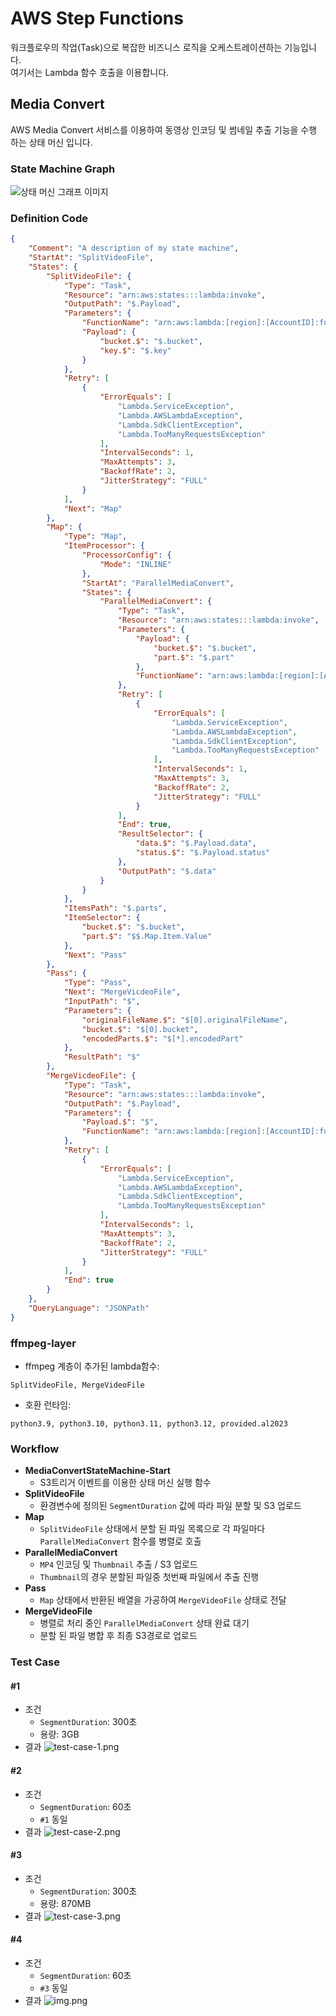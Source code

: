 # AWS Step Functions
워크플로우의 작업(Task)으로 복잡한 비즈니스 로직을 오케스트레이션하는 기능입니다.  
여기서는 Lambda 함수 호출을 이용합니다.
## Media Convert
AWS Media Convert 서비스를 이용하여 동영상 인코딩 및 썸네일 추출 기능을 수행 하는 상태 머신 입니다.
### State Machine Graph
![상태 머신 그래프 이미지](media-convert/state-machine-graph.png)
### Definition Code
```json
{
	"Comment": "A description of my state machine",
	"StartAt": "SplitVideoFile",
	"States": {
		"SplitVideoFile": {
			"Type": "Task",
			"Resource": "arn:aws:states:::lambda:invoke",
			"OutputPath": "$.Payload",
			"Parameters": {
				"FunctionName": "arn:aws:lambda:[region]:[AccountID]:function:splitVideoFile:$LATEST",
				"Payload": {
					"bucket.$": "$.bucket",
					"key.$": "$.key"
				}
			},
			"Retry": [
				{
					"ErrorEquals": [
						"Lambda.ServiceException",
						"Lambda.AWSLambdaException",
						"Lambda.SdkClientException",
						"Lambda.TooManyRequestsException"
					],
					"IntervalSeconds": 1,
					"MaxAttempts": 3,
					"BackoffRate": 2,
					"JitterStrategy": "FULL"
				}
			],
			"Next": "Map"
		},
		"Map": {
			"Type": "Map",
			"ItemProcessor": {
				"ProcessorConfig": {
					"Mode": "INLINE"
				},
				"StartAt": "ParallelMediaConvert",
				"States": {
					"ParallelMediaConvert": {
						"Type": "Task",
						"Resource": "arn:aws:states:::lambda:invoke",
						"Parameters": {
							"Payload": {
								"bucket.$": "$.bucket",
								"part.$": "$.part"
							},
							"FunctionName": "arn:aws:lambda:[region]:[AccountID]:function:ParallelMediaConvert:$LATEST"
						},
						"Retry": [
							{
								"ErrorEquals": [
									"Lambda.ServiceException",
									"Lambda.AWSLambdaException",
									"Lambda.SdkClientException",
									"Lambda.TooManyRequestsException"
								],
								"IntervalSeconds": 1,
								"MaxAttempts": 3,
								"BackoffRate": 2,
								"JitterStrategy": "FULL"
							}
						],
						"End": true,
						"ResultSelector": {
							"data.$": "$.Payload.data",
							"status.$": "$.Payload.status"
						},
						"OutputPath": "$.data"
					}
				}
			},
			"ItemsPath": "$.parts",
			"ItemSelector": {
				"bucket.$": "$.bucket",
				"part.$": "$$.Map.Item.Value"
			},
			"Next": "Pass"
		},
		"Pass": {
			"Type": "Pass",
			"Next": "MergeVicdeoFile",
			"InputPath": "$",
			"Parameters": {
				"originalFileName.$": "$[0].originalFileName",
				"bucket.$": "$[0].bucket",
				"encodedParts.$": "$[*].encodedPart"
			},
			"ResultPath": "$"
		},
		"MergeVicdeoFile": {
			"Type": "Task",
			"Resource": "arn:aws:states:::lambda:invoke",
			"OutputPath": "$.Payload",
			"Parameters": {
				"Payload.$": "$",
				"FunctionName": "arn:aws:lambda:[region]:[AccountID]:function:MergeVideoFile:$LATEST"
			},
			"Retry": [
				{
					"ErrorEquals": [
						"Lambda.ServiceException",
						"Lambda.AWSLambdaException",
						"Lambda.SdkClientException",
						"Lambda.TooManyRequestsException"
					],
					"IntervalSeconds": 1,
					"MaxAttempts": 3,
					"BackoffRate": 2,
					"JitterStrategy": "FULL"
				}
			],
			"End": true
		}
	},
	"QueryLanguage": "JSONPath"
}
```
### ffmpeg-layer
- ffmpeg 계층이 추가된 lambda함수:
```text
SplitVideoFile, MergeVideoFile
```
- 호환 런타임:
```text
python3.9, python3.10, python3.11, python3.12, provided.al2023
```

### Workflow
- **MediaConvertStateMachine-Start**
  - S3트리거 이벤트를 이용한 상태 머신 실행 함수
- **SplitVideoFile**
  -  환경변수에 정의된 `SegmentDuration` 값에 따라 파일 분할 및 S3 업로드
- **Map**
  - `SplitVideoFile` 상태에서 분할 된 파일 목록으로 각 파일마다 `ParallelMediaConvert` 함수를 병렬로 호출
- **ParallelMediaConvert**
  - `MP4` 인코딩 및 `Thumbnail` 추출 / S3 업로드
  - `Thumbnail`의 경우 분할된 파일중 첫번째 파일에서 추출 진행
- **Pass**
  - `Map` 상태에서 반환된 배열을 가공하여 `MergeVideoFile` 상태로 전달
- **MergeVideoFile**
  - 병렬로 처리 중인 `ParallelMediaConvert` 상태 완료 대기
  - 분할 된 파일 병합 후 최종 S3경로로 업로드

### Test Case
#### #1
- 조건
  - `SegmentDuration`: 300초
  - 용량: 3GB
- 결과
![test-case-1.png](media-convert/test-case-1.png)
#### #2
- 조건
  - `SegmentDuration`: 60초
  - `#1` 동일
- 결과
![test-case-2.png](media-convert/test-case-2.png)
#### #3
- 조건
  - `SegmentDuration`: 300초
  - 용량: 870MB
- 결과
![test-case-3.png](media-convert/test-case-3.png)
#### #4
- 조건
  - `SegmentDuration`: 60초
  - `#3` 동일
- 결과
![img.png](media-convert/test-case-4.png)
